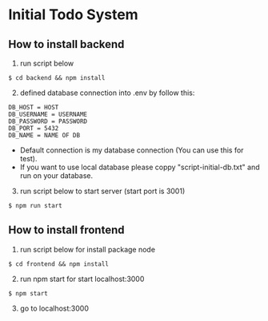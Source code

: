 # Initial Todo System

## How to install backend

1. run script below
  
  ```
  $ cd backend && npm install
  ```

2. defined database connection into .env by follow this:
  
  ```
  DB_HOST = HOST
  DB_USERNAME = USERNAME
  DB_PASSWORD = PASSWORD
  DB_PORT = 5432
  DB_NAME = NAME OF DB 
  ```

* Default connection is my database connection (You can use this for test).
* If you want to use local database please coppy "script-initial-db.txt" and run on your database. 

3. run script below to start server (start port is 3001)

  ```
  $ npm run start
  ```

## How to install frontend

1. run script below for install package node
  
  ```
  $ cd frontend && npm install
  ```

2. run npm start for start localhost:3000

  ```
  $ npm start
  ```

3. go to localhost:3000

